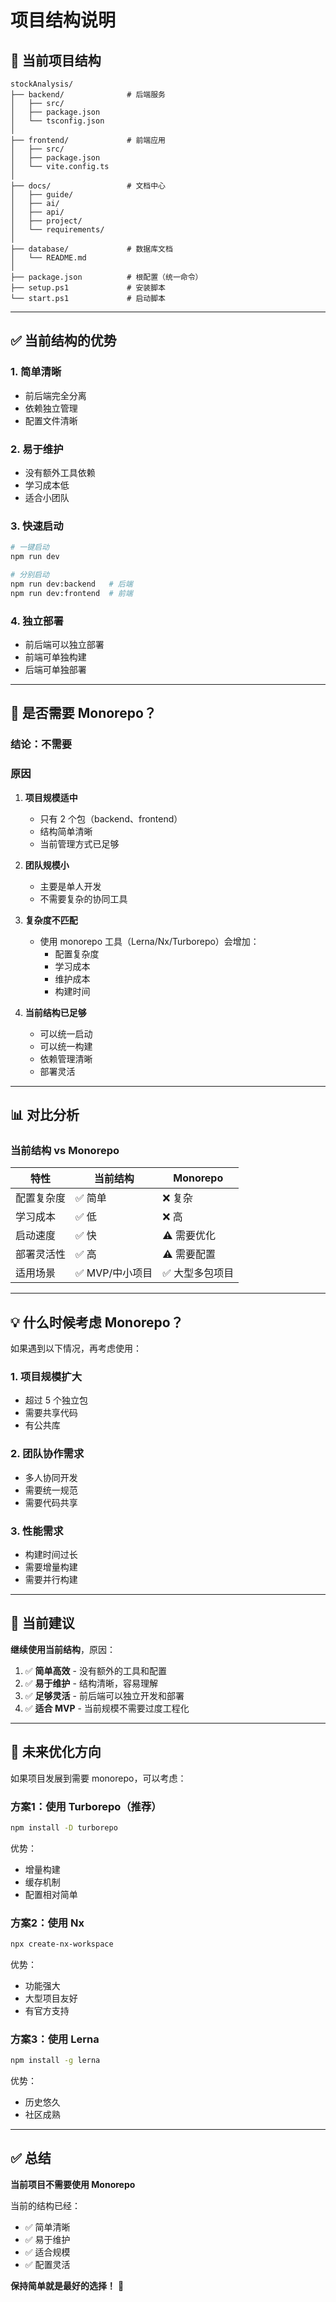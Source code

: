 # 项目结构说明

## 📁 当前项目结构

```
stockAnalysis/
├── backend/              # 后端服务
│   ├── src/
│   ├── package.json
│   └── tsconfig.json
│
├── frontend/             # 前端应用
│   ├── src/
│   ├── package.json
│   └── vite.config.ts
│
├── docs/                 # 文档中心
│   ├── guide/
│   ├── ai/
│   ├── api/
│   ├── project/
│   └── requirements/
│
├── database/             # 数据库文档
│   └── README.md
│
├── package.json          # 根配置（统一命令）
├── setup.ps1             # 安装脚本
└── start.ps1             # 启动脚本
```

---

## ✅ 当前结构的优势

### 1. **简单清晰**
- 前后端完全分离
- 依赖独立管理
- 配置文件清晰

### 2. **易于维护**
- 没有额外工具依赖
- 学习成本低
- 适合小团队

### 3. **快速启动**
```bash
# 一键启动
npm run dev

# 分别启动
npm run dev:backend   # 后端
npm run dev:frontend  # 前端
```

### 4. **独立部署**
- 前后端可以独立部署
- 前端可单独构建
- 后端可单独部署

---

## 🤔 是否需要 Monorepo？

### 结论：**不需要**

### 原因

1. **项目规模适中**
   - 只有 2 个包（backend、frontend）
   - 结构简单清晰
   - 当前管理方式已足够

2. **团队规模小**
   - 主要是单人开发
   - 不需要复杂的协同工具

3. **复杂度不匹配**
   - 使用 monorepo 工具（Lerna/Nx/Turborepo）会增加：
     - 配置复杂度
     - 学习成本
     - 维护成本
     - 构建时间

4. **当前结构已足够**
   - 可以统一启动
   - 可以统一构建
   - 依赖管理清晰
   - 部署灵活

---

## 📊 对比分析

### 当前结构 vs Monorepo

| 特性 | 当前结构 | Monorepo |
|------|---------|----------|
| 配置复杂度 | ✅ 简单 | ❌ 复杂 |
| 学习成本 | ✅ 低 | ❌ 高 |
| 启动速度 | ✅ 快 | ⚠️ 需要优化 |
| 部署灵活性 | ✅ 高 | ⚠️ 需要配置 |
| 适用场景 | ✅ MVP/中小项目 | ✅ 大型多包项目 |

---

## 💡 什么时候考虑 Monorepo？

如果遇到以下情况，再考虑使用：

### 1. 项目规模扩大
- 超过 5 个独立包
- 需要共享代码
- 有公共库

### 2. 团队协作需求
- 多人协同开发
- 需要统一规范
- 需要代码共享

### 3. 性能需求
- 构建时间过长
- 需要增量构建
- 需要并行构建

---

## 🎯 当前建议

**继续使用当前结构**，原因：

1. ✅ **简单高效** - 没有额外的工具和配置
2. ✅ **易于维护** - 结构清晰，容易理解
3. ✅ **足够灵活** - 前后端可以独立开发和部署
4. ✅ **适合 MVP** - 当前规模不需要过度工程化

---

## 🔮 未来优化方向

如果项目发展到需要 monorepo，可以考虑：

### 方案1：使用 Turborepo（推荐）
```bash
npm install -D turborepo
```

优势：
- 增量构建
- 缓存机制
- 配置相对简单

### 方案2：使用 Nx
```bash
npx create-nx-workspace
```

优势：
- 功能强大
- 大型项目友好
- 有官方支持

### 方案3：使用 Lerna
```bash
npm install -g lerna
```

优势：
- 历史悠久
- 社区成熟

---

## ✅ 总结

**当前项目不需要使用 Monorepo**

当前的结构已经：
- ✅ 简单清晰
- ✅ 易于维护
- ✅ 适合规模
- ✅ 配置灵活

**保持简单就是最好的选择！** 🎉

